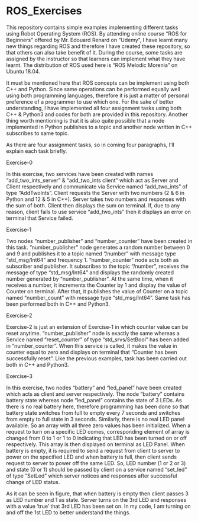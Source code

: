 # ROS_Exercises

This repository contains simple examples implementing different tasks using Robot Operating System (ROS).  By attending online course “ROS for Beginners” offered by Mr. Edouard Renard on “Udemy”, I have learnt many new things regarding ROS and therefore I have created these repository, so that others can also take benefit of it. During the course, some tasks are assigned by the instructor so that learners can implement what they have learnt. The distribution of ROS used here is “ROS Melodic Morenia” on Ubuntu 18.04.

It must be mentioned here that ROS concepts can be implement using both C++ and Python. Since same operations can be performed equally well using both programming languages, therefore it is just a matter of personal preference of a programmer to use which one. For the sake of better understanding, I have implemented all four assignment tasks using both C++ & Python3 and codes for both are provided in this repository. Another thing worth mentioning is that it is also quite possible that a node implemented in Python publishes to a topic and another node written in C++ subscribes to same topic. 

As there are four assignment tasks, so in coming four paragraphs, I’ll explain each task briefly.

Exercise-0

In this exercise, two services have been created with names “add_two_ints_server” & “add_two_ints client” which act as Server and Client respectively and communicate via Service named “add_two_ints” of type “AddTwoInts”.  Client requests the Server with two numbers (2 & 6 in Python and 12 & 5 in C++). Server takes two numbers and responses with the sum of both. Client then displays the sum on terminal. If, due to any reason, client fails to use service “add_two_ints” then it displays an error on terminal that Service failed.

Exercise-1

Two nodes “number_publisher” and “number_counter” have been created in this task. “number_publisher” node generates a random number between 0 and 9 and publishes it to a topic named “/number” with message type “std_msg/Int64” and frequency 1. “number_counter” node acts both as subscriber and publisher. It subscribes to the topic “/number”, receives the message of type “std_msg/Int64” and displays the randomly created number generated by “number_publisher”. At the same time, when it receives a number, it increments the Counter by 1 and display the value of Counter on terminal. After that, it publishes the value of Counter on a topic named “number_count” with message type “std_msg/Int64”. Same task has been performed both in C++ and Python3.

Exercise-2

Exercise-2 is just an extension of Exercise-1 in which counter value can be reset anytime. “number_publisher” node is exactly the same whereas a Service named “reset_counter” of type “std_srvs/SetBool” has been added in “number_counter”. When this service is called, it makes the value in counter equal to zero and displays on terminal that “Counter has been successfully reset”. Like the previous examples, task has been carried out both in C++ and Python3.

Exercise-3

In this exercise, two nodes “battery” and “led_panel” have been created which acts as client and server respectively. The node “battery” contains battery state whereas node “led_panel” contains the state of 3 LEDs.  As there is no real battery here, therefore programming has been done so that battery state switches from full to empty every 7 seconds and switches from empty to full state in 3 seconds. Similarly, there is no real LED panel available. So an array with all three zero values has been initialized. When a request to turn on a specific LED comes, corresponding element of array is changed from 0 to 1 or 1 to 0 indicating that LED has been turned on or off respectively. This array is then displayed on terminal as LED Panel. When battery is empty, it is required to send a request from client to server to power on the specified LED and when battery is full, then client sends request to server to power off the same LED. So, LED number (1 or 2 or 3) and state (0 or 1) should be passed by client on a service named “set_led” of type “SetLed” which server notices and responses after successful change of LED status.

As it can be seen in figure, that when battery is empty then client passes 3 as LED number and 1 as state. Server turns on the 3rd LED and responses with a value ‘true’ that 3rd LED has been set on. In my code, I am turning on and off the 1st LED to better understand the things.
